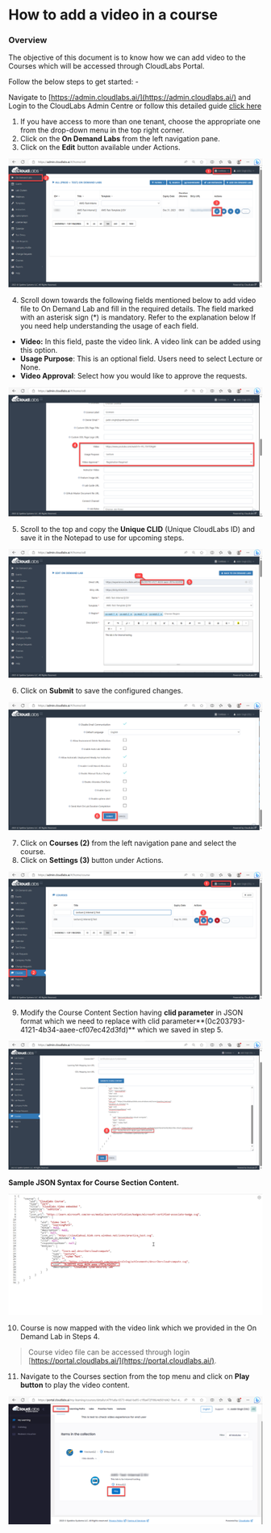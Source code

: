 # **How to add a video in a course**

###

### **Overview**

The objective of this document is to know how we can add video to the Courses which will be accessed through CloudLabs Portal.

Follow the below steps to get started: -

Navigate to [https://admin.cloudlabs.ai/](https://admin.cloudlabs.ai/) and Login to the CloudLabs Admin Centre or follow this detailed guide [click here](https://docs.cloudlabs.ai/Instructor/GettingStarted)

1. If you have access to more than one tenant, choose the appropriate one from the drop-down menu in the top right corner.
2. Click on the **On Demand Labs** from the left navigation pane.
3. Click on the **Edit** button available under Actions.

![](./images/iq1.png)

4. Scroll down towards the following fields mentioned below to add video file to On Demand Lab and fill in the required details. The field marked with an asterisk sign (\*) is mandatory. Refer to the explanation below If you need help understanding the usage of each field.

- **Video:** In this field, paste the video link. A video link can be added using this option.
- **Usage Purpose**: This is an optional field. Users need to select Lecture or None.
- **Video Approval**: Select how you would like to approve the requests.

![](./images/iq2.png)

5. Scroll to the top and copy the **Unique CLID** (Unique CloudLabs ID) and save it in the Notepad to use for upcoming steps.

![](./images/iq3.png)

6. Click on **Submit** to save the configured changes.

![](./images/iq4.png)

7. Click on **Courses (2)** from the left navigation pane and select the course.
8. Click on **Settings (3)** button under Actions.

![](./images/iq5.png)

9. Modify the Course Content Section having **clid parameter** in JSON format which we need to replace with clid parameter**(0c203793-4121-4b34-aaee-cf07ec42d3fd)** which we saved in step 5.

![](./images/iq6.png)

**Sample JSON Syntax for Course Section Content.**

![](./images/iq7.png)

10. Course is now mapped with the video link which we provided in the On Demand Lab in Steps 4.

> Course video file can be accessed through login [https://portal.cloudlabs.ai/](https://portal.cloudlabs.ai/).

11. Navigate to the Courses section from the top menu and click on **Play button** to play the video content.

![](./images/iq8.png)
